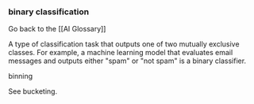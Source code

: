 ### binary classification

Go back to the [[AI Glossary]]


A type of classification task that outputs one of two mutually exclusive classes. For example, a machine learning model that evaluates email messages and outputs either "spam" or "not spam" is a binary classifier.

binning

See bucketing.

